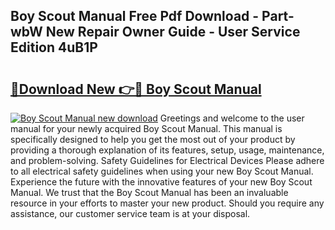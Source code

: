 ## Boy Scout Manual Free Pdf Download - Part-wbW New Repair Owner Guide - User Service Edition 4uB1P

# <h2><a href="http://bc36247.oget.top/?id=Boy+Scout+Manual">🔗Download New 👉🔴 Boy Scout Manual</a></h2>

[![Boy Scout Manual new download](https://i.imgur.com/5g1atiW.png)](http://bc36247.oget.top/?id=Boy+Scout+Manual)
Greetings and welcome to the user manual for your newly acquired Boy Scout Manual. This manual is specifically designed to help you get the most out of your product by providing a thorough explanation of its features, setup, usage, maintenance, and problem-solving. Safety Guidelines for Electrical Devices Please adhere to all electrical safety guidelines when using your new Boy Scout Manual. Experience the future with the innovative features of your new Boy Scout Manual. We trust that the Boy Scout Manual has been an invaluable resource in your efforts to master your new product. Should you require any assistance, our customer service team is at your disposal.
